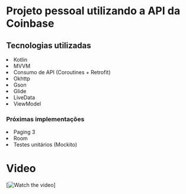 <h1>Projeto pessoal utilizando a API da Coinbase</h1>

<h2>Tecnologias utilizadas</h1>
<li>Kotlin</li>
<li>MVVM</li> 
<li>Consumo de API (Coroutines + Retrofit)</li>
<li>Okhttp</li>
<li>Gson</li>
<li>Glide</li>
<li>LiveData</li>
<li>ViewModel</li>


<h3>Próximas implementações</h3>
<li>Paging 3</li>
<li>Room</li>
<li>Testes unitários (Mockito)</li>


<h1>Video</h1>

[![Watch the video](https://github.com/RonanAra/CriptosApp/blob/main/1633578164813%20(1).gif)]
